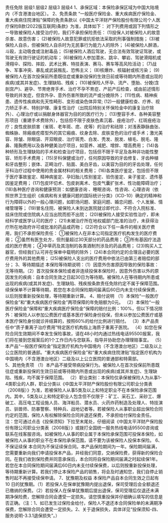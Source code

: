 责任免除
	层级1	层级2	层级3	层级4
	1、承保区域：本保险承保区域为中国大陆境内（不含港澳台地区）。
	2、免责条款
	“一般医疗保险金、重大疾病医疗保险金、重大疾病住院津贴”保障的免责条款以《中国太平洋财产保险股份有限公司个人医疗保险B款(2022版互联网)条款》为准，具体如下：
		对下列费用或因下列情形之一导致被保险人接受治疗的，我们不承担保险责任：
		(1)投保人对被保险人的故意杀害、故意伤害；
		(2)被保险人故意犯罪或抗拒依法采取的刑事强制措施；
		(3)被保险人自杀，但被保险人自杀时为无民事行为能力人的除外；
		(4)被保险人醉酒，斗殴，主动吸食或注射毒品；
		(5)被保险人酒后驾驶，无合法有效驾驶证驾驶，或驾驶无有效行驶证的机动车；
		(6)被保险人参加潜水、跳伞、攀岩、驾驶滑翔机或滑翔伞、探险、摔跤、武术比赛、特技表演、赛马、赛车等高风险活动；
		(7)战争、军事冲突、暴乱或武装叛乱、恐怖主义；
		(8)核爆炸、核辐射或核污染；
		(9)被保险人在首次投保前所患既往症或重新投保的生效日前或等待期内所患或出现的疾病(或其并发症)、生理缺陷、残疾；
		(10)被保险人怀孕、流产、堕胎、分娩(含剖宫产)、避孕、节育绝育手术、治疗不孕不育症、产前产后检查，或由前述情形导致的并发症，但宫外孕、意外伤害所致的流产或分娩除外；
		(11)性病、精神疾患、遗传性疾病和先天性畸形、变形或染色体异常;
		(12)一般健康检查、疗养、视力矫正手术、特别护理、康复性治疗（出院后特别关怀保险金中的康复治疗除外）、心理治疗或以捐献身体器官为目的的医疗行为；
		(13)整容手术、各种美容整形项目（重建手术费除外），包括但不限于皮肤色素沉着、痤疮治疗、红斑痤疮治疗；良性皮肤损害（雀斑、老年斑、痣、疣等）的治疗和祛除；对浅表静脉曲张、蜘蛛脉、除瘢痕疙瘩型外的其它瘢痕、纹身去除、皮肤变色的治疗或手术；激光美容、除皱、除眼袋、开双眼皮、治疗斑秃、白发、秃发、脱发、植毛、脱毛、隆鼻、隆胸费用以及各种健美治疗项目，如营养、减肥、增胖、增高费用；
		(14)各种矫形及生理缺陷的手术和检查治疗项目，包括但不限于平足及各种非功能性整容、矫形手术费用；
		(15)牙科保健或治疗，任何原因导致的牙齿修复、牙齿种植和牙齿整形；嵌体、正畸治疗、贴面、美白牙齿，以美容为目的的牙齿处理，任何牙科治疗过程中使用的贵金属材料的相关费用；
		(16)各类医疗鉴定，包括但不限于医疗事故鉴定、精神病鉴定、孕妇胎儿性别鉴定、验伤鉴定、亲子鉴定、遗传基因鉴定费用；
		(17)包皮环切术、包皮剥离术、包皮气囊扩张术、性功能障碍治疗；
		(18)各种医疗咨询和健康预测：如健康咨询 、睡眠咨询、性咨询、心理咨询（依照世界卫生组织《疾病和有关健康问题的国际统计分类》（ICD-10）确定的精神和行为障碍以外的一般心理问题，如职场问题、家庭问题、婚恋问题、个人发展、情绪管理等；
		(19)冒名住院、被保险人未到达医院就诊即代诊、不符合入院标准、挂床住院或住院病人应当出院而拒不出院；
		(20)被保险人接受实验性治疗，即未经科学或医学认可的医疗；
		(21)未被治疗所在地权威部门批准的治疗，未获得治疗所在地政府许可或批准的药品或药物；
		(22)符合以下任一条件的相关医疗费用，我们不承担保险责任：
		①被保险人在非本公司指定医疗机构发生的医疗费用； 
		②虽然有医生处方，但剂量超过30天部分的药品费用；
		③所有基因疗法造成的医疗费用；
		④中草药及其泡制的各类酒制剂涉及的药品费用；
		(23)购买人工器官，但经我们认可并在保单中载明的除外；
		(24)本合同约定的合理且必要的医疗费用外的其他费用；
		(25)被保险人支出的医疗费用中依法已由第三者赔偿的部分；
	3、等待期描述
	本保险等待期说明：（1）因意外伤害原因导致的保险事故：无等待期。（2）首次投保本保险或者非连续投保本保险时，因意外伤害以外的原因发生的疾病：自本合同生效之日起30日为等待期。被保险人在等待期内所患或出现的疾病(或其并发症)、生理缺陷、残疾按条款责任免除约定不属于保障范围。续保保单不计算等待期，若您在本合同保险期间届满后60日内未支付续保保费，以后则按重新投保处理，等待期重新计算。
	4、赔付说明
	（1）本保险“一般医疗保险金”和“重大疾病医疗保险金”两项保障的年免赔额为0元。
	（2）本保险“一般医疗保险金”保障和“重大疾病医疗保险金”保障的赔付比例：100%，但以下情况除外：被保险人以参加公费医疗或基本医疗保险身份投保，但未以参加公费医疗或基本医疗保险身份就诊并结算的，按照60%的给付比例进行赔付。
	（3）本产品责任中“质子重离子治疗费用”特定医疗机构指上海质子重离子医院。
	（4）如您在保险合同生效期间不幸发生保险事故，请在48小时内通过热线电话95500报案，我们将在接到您报案后的1个工作日内与您联系，指导并协助您办理理赔事宜。
	（5）本产品“一般医疗保险金”指定医疗机构为中国境内（不含港澳台地区）二级及以上公立医院的普通部。“重大疾病医疗保险金”和“重大疾病住院津贴”指定医疗机构为中国境内（不含港澳台地区）二级及以上公立医院的普通部和特需部。                                                                   
	5、其他免责项
	（1）本产品不接受带病投保行为。被保险人在首次投保前所患既往症或重新投保的生效日前或等待期内所患或出现的疾病(或其并发症)、生理缺陷、残疾，均不属于保障范围。
	（2）职业类别：本保险仅承保被保险人为从事1-4类职业的人群，职业分类以《中国太平洋财产保险股份有限公司职业分类表（2008版）》为准，若被保险人从事5类及以上和特定职业不在本保险承保范围内。其中，5类及以上和特定职业人包含但不仅限于：矿工、采石工、采砂工、爆破工、高压电工程设施人员、海洋船员、潜水员、火药炸药制造及处理人、特技演员、驯兽师、防暴警察、特种兵、战地记者等。若被保险人从事职业超出保险合同约定的范围，保险人有权解除保险合同并退还保费，不承担给付保险金责任。                                                                                                                           注：您可通过点击《投保须知》下拉至末尾处，仔细阅读《中国太平洋财产保险股份有限公司职业分类表（2008版）》或拨打全国统一服务热线电话95500咨询或联系在线客服咨询。如被保险人从事的职业属于本保险承保范围可投保本保险，如被保险人从事的职业不在本保险承保范围，请不要为该被保险人投保本保险。
	6、不保证续保
	本合同为不保证续保合同。本产品保险期间为一年。保险期间届满，您需要重新向我们申请投保本产品，并经我们同意，交纳保险费，获得新的保险合同。在我们收到保险费并同意承保后，本合同将自保险期间届满之时起续保1年。若您在本合同保险期间届满后60日内未支付续保保费，以后则按重新投保处理，等待期重新计算。若我们停止本保险产品的销售，将会及时通知您，我们自停止销售时起不再接受续保申请。
	7、犹豫期及权益
	本保险产品自本合同生效之日起有 10 日的犹豫期。（1）若投保人在保单犹豫期内提出退保，保司受理后会全额退还已缴纳的保费。（2）若投保人在保单犹豫期后提出退保，保司受理后仅退还未满期净保险费，您解除合同会遭受一定损失。请您慎重投保并仔细确认填写的信息是否正确。（注：1、如已发生过保险金给付，保险人不退还本合同保险单的未满期净保费，您解除合同会遭受一定损失。2、关于退保损失，具体详见“投保须知-四、服务说明-3.3.1退保损失”。）


